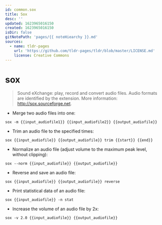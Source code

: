 ```yaml
---
id: common.sox
title: Sox
desc: ''
updated: 1623965016150
created: 1623965016150
isDir: false
gitNotePath: 'pages/{{ noteHiearchy }}.md'
sources:
  - name: tldr-pages
    url: 'https://github.com/tldr-pages/tldr/blob/master/LICENSE.md'
    license: Creative Commons
---
```

# sox

> Sound eXchange: play, record and convert audio files.
> Audio formats are identified by the extension.
> More information: <http://sox.sourceforge.net>.

- Merge two audio files into one:

`sox -m {{input_audiofile1}} {{input_audiofile2}} {{output_audiofile}}`

- Trim an audio file to the specified times:

`sox {{input_audiofile}} {{output_audiofile}} trim {{start}} {{end}}`

- Normalize an audio file (adjust volume to the maximum peak level, without clipping):

`sox --norm {{input_audiofile}} {{output_audiofile}}`

- Reverse and save an audio file:

`sox {{input_audiofile}} {{output_audiofile}} reverse`

- Print statistical data of an audio file:

`sox {{input_audiofile}} -n stat`

- Increase the volume of an audio file by 2x:

`sox -v 2.0 {{input_audiofile}} {{output_audiofile}}`

